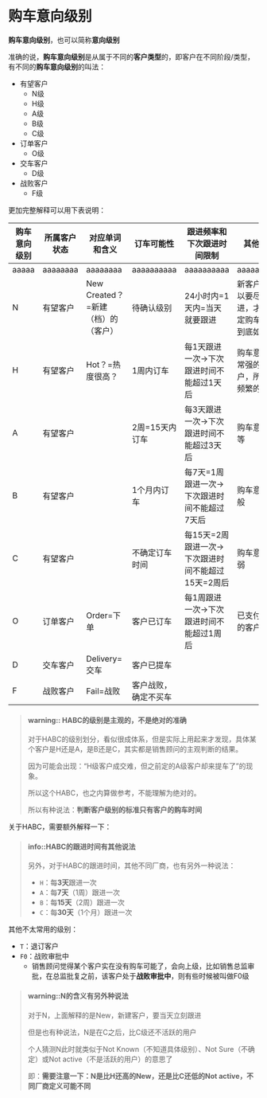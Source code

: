# 购车意向级别

**购车意向级别**，也可以简称**意向级别**

准确的说，**购车意向级别**是从属于不同的**客户类型**的，即客户在不同阶段/类型，有不同的**购车意向级别**的叫法：
* 有望客户
  * N级
  * H级
  * A级
  * B级
  * C级
* 订单客户
  * O级
* 交车客户
  * D级
* 战败客户
  * F级


更加完整解释可以用下表说明：

| 购车意向级别 | 所属客户状态 | 对应单词和含义 | 订车可能性 | 跟进频率和下次跟进时间限制 | 其他说明 |
| ---------- | ---------- | ------- | -------- | ----------- | ------- |
| aaaaa | aaaaaaaa | aaaaaaaa | aaaaaaaaaa | aaaaaaaaaa | aaaaaaaaaa |
| N | 有望客户 | New Created？=新建（档）的（客户）| 待确认级别 | 24小时内=1天内=当天就要跟进 | 新客户，所以要尽快跟进，才能确定购车意向到底如何 |
| H | 有望客户 | Hot？=热度很高？| 1周内订车 | 每1天跟进一次->下次跟进时间不能超过1天后 | 购车意向非常强的客户，所以多频繁的跟进 |
| A | 有望客户 |  | 2周=15天内订车 | 每3天跟进一次->下次跟进时间不能超过3天后 | 购车意向中等 |
| B | 有望客户 |  | 1个月内订车 | 每7天=1周跟进一次->下次跟进时间不能超过7天后 | 购车意向一般 |
| C | 有望客户 |  | 不确定订车时间 | 每15天=2周跟进一次->下次跟进时间不能超过15天=2周后 | 购车意向很弱 |
| O | 订单客户 | Order=下单 | 客户已订车 | 每1周跟进一次->下次跟进时间不能超过1周后 | 已支付定金的客户 |
| D | 交车客户 | Delivery=交车 | 客户已提车 | |  |
| F | 战败客户 | Fail=战败 | 客户战败，确定不买车 | | |


> #### warning:: HABC的级别是主观的，不是绝对的准确
> 
> 对于HABC的级别划分，看似很成体系，但是实际上用起来才发现，具体某个客户是H还是A，是B还是C，其实都是销售顾问的主观判断的结果。
>
> 因为可能会出现：“H级客户成交难，但之前定的A级客户却来提车了”的现象。
>
> 所以这个HABC，也之内算做参考，不能理解为绝对的。
>
> 所以有种说法：**判断客户级别的标准只有客户的购车时间**

关于HABC，需要额外解释一下：
> #### info::HABC的跟进时间有其他说法
>
> 另外，对于HABC的跟进时间，其他不同厂商，也有另外一种说法：
> * `H`：每**3天**跟进一次 
> * `A`：每**7天**（1周）跟进一次
> * `B`：每**15天**（2周）跟进一次
> * `C`：每**30天**（1个月）跟进一次

其他不太常用的级别：
* `T`：退订客户
* `F0`：战败审批中
  * 销售顾问觉得某个客户实在没有购车可能了，会向上级，比如销售总监审批，在总监批复之前，该客户处于**战败审批中**，则有些时候被叫做F0级

> #### warning::N的含义有另外种说法
> 
> 对于N，上面解释的是New，新建客户，要当天立刻跟进
>
> 但是也有种说法，N是在C之后，比C级还不活跃的用户
>
> 个人猜测N此时就类似于Not Known（不知道具体级别）、Not Sure（不确定）或Not active（不是活跃的用户）的意思了
>
> 即：**需要注意一下：N是比H还高的New，还是比C还低的Not active，不同厂商定义可能不同**
